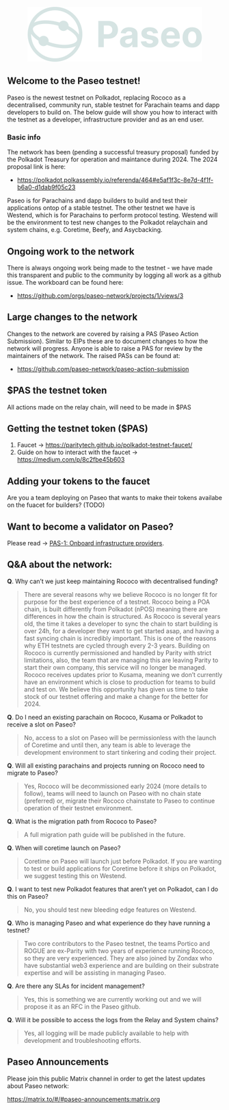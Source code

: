 <p align="center">
  <img src="../resources/logo_header.svg" />
</p>


## Welcome to the Paseo testnet!
Paseo is the newest testnet on Polkadot, replacing Rococo as a decentralised, community run, stable testnet for Parachain teams and dapp developers to build on. The below guide will show you how to interact with the testnet as a developer, infrastructure provider and as an end user. 

### Basic info
The network has been (pending a successful treasury proposal) funded by the Polkadot Treasury for operation and maintance during 2024.
The 2024 proposal link is here: 
- https://polkadot.polkassembly.io/referenda/464#e5af1f3c-8e7d-4f1f-b6a0-d1dab9f05c23

Paseo is for Parachains and dapp builders to build and test their applications ontop of a stable testnet.
The other testnet we have is Westend, which is for Parachains to perform protocol testing. Westend will be the environment to test new changes to the Polkadot relaychain and system chains, e.g. Coretime, Beefy, and Asycbacking.

## Ongoing work to the network
There is always ongoing work being made to the testnet - we have made this transparent and public to the community by logging all work as a github issue. The workboard can be found here:

- https://github.com/orgs/paseo-network/projects/1/views/3

## Large changes to the network
Changes to the network are covered by raising a PAS (Paseo Action Submission). Similar to EIPs these are to document changes to how the network will progress.
Anyone is able to raise a PAS for review by the maintainers of the network. 
The raised PASs can be found at: 

- https://github.com/paseo-network/paseo-action-submission

## $PAS the testnet token
All actions made on the relay chain, will need to be made in $PAS 

## Getting the testnet token ($PAS)
1. Faucet -> https://paritytech.github.io/polkadot-testnet-faucet/
2. Guide on how to interact with the faucet -> https://medium.com/p/8c2fbe45b603

## Adding your tokens to the faucet
Are you a team deploying on Paseo that wants to make their tokens availabe on the fuacet for builders? (TODO)

## Want to become a validator on Paseo?
Please read -> [PAS-1: Onboard infrastructure providers](https://github.com/paseo-network/paseo-action-submission/blob/main/pas/PAS_ID1_onboard_infrastructure_providers.md).

## Q&A about the network:

**Q**. Why can’t we just keep maintaining Rococo with decentralised funding?

> There are several reasons why we believe Rococo is no longer fit for purpose for the best experience of a testnet. 
Rococo being a POA chain, is built differently from Polkadot (nPOS) meaning there are differences in how the chain is structured. 
As Rococo is several years old, the time it takes a developer to sync the chain to start building is over 24h, for a developer they want to get started asap, and having a fast syncing chain is incredibly important. This is one of the reasons why ETH testnets are cycled through every 2-3 years. 
Building on Rococo is currently permissioned and handled by Parity with strict limitations, also, the team that are managing this are leaving Parity to start their own company, this service will no longer be managed.
Rococo receives updates prior to Kusama, meaning we don’t currently have an environment which is close to production for teams to build and test on.
We believe this opportunity has given us time to take stock of our testnet offering and make a change for the better for 2024.

**Q**. Do I need an existing parachain on Rococo, Kusama or Polkadot to receive a slot on Paseo?

> No, access to a slot on Paseo will be permissionless with the launch of Coretime and until then, any team is able to leverage the development environment to start tinkering and coding their project. 

**Q**. Will all existing parachains and projects running on Rococo need to migrate to Paseo?
> Yes, Rococo will be decommissioned early 2024 (more details to follow), teams will need to launch on Paseo with no chain state (preferred) or, migrate their Rococo chainstate to Paseo to continue operation of their testnet environment.

**Q**. What is the migration path from Rococo to Paseo?
> A full migration path guide will be published in the future.

**Q**. When will coretime launch on Paseo? 
> Coretime on Paseo will launch just before Polkadot. If you are wanting to test or build applications for Coretime before it ships on Polkadot, we suggest testing this on Westend.

**Q**. I want to test new Polkadot features that aren’t yet on Polkadot, can I do this on Paseo?
> No, you should test new bleeding edge features on Westend.

**Q**. Who is managing Paseo and what experience do they have running a testnet?
> Two core contributors to the Paseo testnet, the teams Portico and ROGUE are ex-Parity with two years of experience running Rococo, so they are very experienced. They are also joined by Zondax who have substantial web3 experience and are building on their substrate expertise and will be assisting in managing Paseo. 

**Q**. Are there any SLAs for incident management?
> Yes, this is something we are currently working out and we will propose it as an RFC in the Paseo github.

**Q**. Will it be possible to access the logs from the Relay and System chains?
> Yes, all logging will be made publicly available to help with development and troubleshooting efforts.

## Paseo Announcements

Please join this public Matrix channel in order to get the latest updates about Paseo network:

https://matrix.to/#/#paseo-announcements:matrix.org

